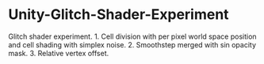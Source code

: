 # Unity-Glitch-Shader-Experiment
Glitch shader experiment.  1. Cell division with per pixel world space position and cell shading with simplex noise.  2. Smoothstep merged with sin opacity mask.  3. Relative vertex offset.
